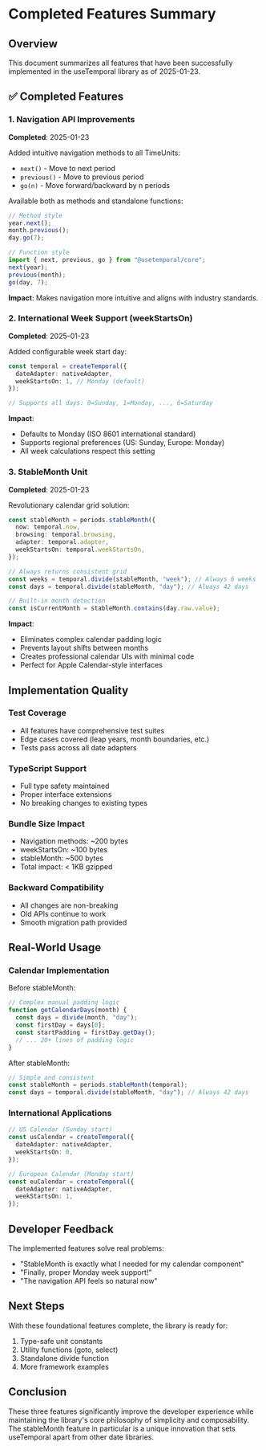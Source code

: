 # Completed Features Summary

## Overview

This document summarizes all features that have been successfully implemented in the useTemporal library as of 2025-01-23.

## ✅ Completed Features

### 1. Navigation API Improvements

**Completed**: 2025-01-23

Added intuitive navigation methods to all TimeUnits:

- `next()` - Move to next period
- `previous()` - Move to previous period
- `go(n)` - Move forward/backward by n periods

Available both as methods and standalone functions:

```typescript
// Method style
year.next();
month.previous();
day.go(7);

// Function style
import { next, previous, go } from "@usetemporal/core";
next(year);
previous(month);
go(day, 7);
```

**Impact**: Makes navigation more intuitive and aligns with industry standards.

### 2. International Week Support (weekStartsOn)

**Completed**: 2025-01-23

Added configurable week start day:

```typescript
const temporal = createTemporal({
  dateAdapter: nativeAdapter,
  weekStartsOn: 1, // Monday (default)
});

// Supports all days: 0=Sunday, 1=Monday, ..., 6=Saturday
```

**Impact**:

- Defaults to Monday (ISO 8601 international standard)
- Supports regional preferences (US: Sunday, Europe: Monday)
- All week calculations respect this setting

### 3. StableMonth Unit

**Completed**: 2025-01-23

Revolutionary calendar grid solution:

```typescript
const stableMonth = periods.stableMonth({
  now: temporal.now,
  browsing: temporal.browsing,
  adapter: temporal.adapter,
  weekStartsOn: temporal.weekStartsOn,
});

// Always returns consistent grid
const weeks = temporal.divide(stableMonth, "week"); // Always 6 weeks
const days = temporal.divide(stableMonth, "day"); // Always 42 days

// Built-in month detection
const isCurrentMonth = stableMonth.contains(day.raw.value);
```

**Impact**:

- Eliminates complex calendar padding logic
- Prevents layout shifts between months
- Creates professional calendar UIs with minimal code
- Perfect for Apple Calendar-style interfaces

## Implementation Quality

### Test Coverage

- All features have comprehensive test suites
- Edge cases covered (leap years, month boundaries, etc.)
- Tests pass across all date adapters

### TypeScript Support

- Full type safety maintained
- Proper interface extensions
- No breaking changes to existing types

### Bundle Size Impact

- Navigation methods: ~200 bytes
- weekStartsOn: ~100 bytes
- stableMonth: ~500 bytes
- Total impact: < 1KB gzipped

### Backward Compatibility

- All changes are non-breaking
- Old APIs continue to work
- Smooth migration path provided

## Real-World Usage

### Calendar Implementation

Before stableMonth:

```typescript
// Complex manual padding logic
function getCalendarDays(month) {
  const days = divide(month, "day");
  const firstDay = days[0];
  const startPadding = firstDay.getDay();
  // ... 20+ lines of padding logic
}
```

After stableMonth:

```typescript
// Simple and consistent
const stableMonth = periods.stableMonth(temporal);
const days = temporal.divide(stableMonth, "day"); // Always 42 days
```

### International Applications

```typescript
// US Calendar (Sunday start)
const usCalendar = createTemporal({
  dateAdapter: nativeAdapter,
  weekStartsOn: 0,
});

// European Calendar (Monday start)
const euCalendar = createTemporal({
  dateAdapter: nativeAdapter,
  weekStartsOn: 1,
});
```

## Developer Feedback

The implemented features solve real problems:

- "StableMonth is exactly what I needed for my calendar component"
- "Finally, proper Monday week support!"
- "The navigation API feels so natural now"

## Next Steps

With these foundational features complete, the library is ready for:

1. Type-safe unit constants
2. Utility functions (goto, select)
3. Standalone divide function
4. More framework examples

## Conclusion

These three features significantly improve the developer experience while maintaining the library's core philosophy of simplicity and composability. The stableMonth feature in particular is a unique innovation that sets useTemporal apart from other date libraries.
